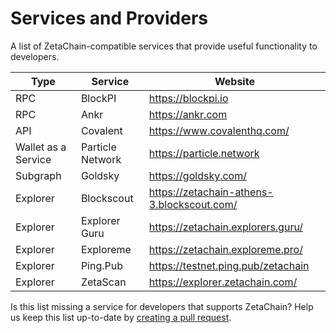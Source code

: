 # Services and Providers

A list of ZetaChain-compatible services that provide useful functionality to
developers.

| Type                | Service          | Website                                    |
| ------------------- | ---------------- | ------------------------------------------ |
| RPC                 | BlockPI          | https://blockpi.io                         |
| RPC                 | Ankr             | https://ankr.com                           |
| API                 | Covalent         | https://www.covalenthq.com/                |
| Wallet as a Service | Particle Network | https://particle.network                   |
| Subgraph            | Goldsky          | https://goldsky.com/                       |
| Explorer            | Blockscout       | https://zetachain-athens-3.blockscout.com/ |
| Explorer            | Explorer Guru    | https://zetachain.explorers.guru/          |
| Explorer            | Exploreme        | https://zetachain.exploreme.pro/           |
| Explorer            | Ping.Pub         | https://testnet.ping.pub/zetachain         |
| Explorer            | ZetaScan         | https://explorer.zetachain.com/            |

Is this list missing a service for developers that supports ZetaChain? Help us
keep this list up-to-date by
[creating a pull request](https://github.com/zeta-chain/docs/blob/main/docs/reference/services.mdx).
